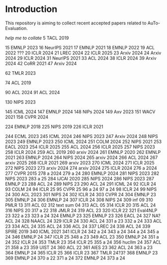 # Introduction

This repository is aiming to collect recent accepted papers related to AuTo-Evaluation.

_help me to collate_
5 TACL 2019

15 EMNLP 2023
16 NeurIPS 2021
17 EMNLP 2021
18 EMNLP 2022
19 ACL 2022 ???
20 ICLR 2024
21 LREC 2024
22 ICLR 2025
23 Arxiv 2024
24 Arxiv 2024
29 ICLR 2024
31 NeurIPS 2021
33 ACL 2024
38 ICLR 2024
39 Arxiv 2024
42 CoRR 2021
47 Arxiv 2024

62 TMLR 2023

74 ACL 2019

90 ACL 2024
91 ACL 2024

130 NIPS 2023

145 ICML 2024
147 EMNLP 2024
148 NIPs 2024
149 Axv 2023
151 WACV 2021
158 CVPR 2024

224 EMNLP 2018
225 NIPS 2019
226 ICLR 2021

244 ECML 2023
245 ICML 2024
246 NIPS 2023
247 Arxiv 2024
248 NIPS 2023
249 EMNLP 2023
250 ICML 2024
251 COLM 2024
252 NIPS 2021
253 EACL 2023
254 ICLR 2025
255 ACL 2024
256 ICLR 2025
257 NIPS 2023
258 ICLR 2024
259 ACL 2019
260 arxiv 2024
261 EMNLP 2020
262 EMNLP 2021
263 EMNLP 2024
264 NIPS 2024
265 arxiv 2024
266 ACL 2024
267 arxiv 2025
268 ICLR 2021
269 arxiv 2023
270 ICML 2024
271 ICLR 2025
272 NIPS 2023
273 arxiv 2024
274 arxiv 2024
275 ICLR 2024
276 a 2024
277 CVPR 2015
278 a 2024
279 a 24
280 EMNLP 2024
281 NIPS 2023
282 NIPS 2023
283 a 25
284 IJCAI 2020
285 NIPS 2024
286 NIPS 2023
287 EMNLP 23
288 ACL 24
289 NIPS 23
290 ACL 24
291 ICML 24
92 ICLR 24
93 COLM 24
94 ICLR 25
95 CVPR 25
96 a 24
97 a 24
98 ICLR 24
99 NIPS 24
300 ACL 2023
301 NIPS 24
302 ICLR 24
303 CVPR 24
304 EMNLP 23
305 EMNLP 24
306 EMNLP 24
307 ICLR 24
308 NIPS 24
309 inf 09
310 PMLR 13
311 ACL 02
312 text sum 04
313 ACL 05
314 ICLR 20
315 ACL 24
316 NIPS 20
317 a 22
318 JMLR 24
319 ACL 23
320 ICLR 22
321 Eval4NLP 23
322 a 23
323 a 24
324 EMNLP 23
325 EMNLP 23
326 EACL 24
327 NA?ACL 24
328 NAACL 24
329 ICLR 24
330 ACL 24
331 a 23
332 a 24
333 ACL 23
334 ACL 24
335 ACL 24
336 ACL 24
337 LREC 24
338 ACL 24
339 SPIRE 2019
340 ICML 2021
341 ICLR 24
342 a 24
343 a 24
344 a 24
345 a 24
346 EMNLP 24
347 ICLR 25
348 a 23
349 ACL 23
350 EMNLP 24
351 a 24
352 ICLR 24
353 TMLR 23
354 ICLR 25
355 a 24
356 hucllm 24
357 ACL 21
358 a 23
359 UIST 24
360 ACL 22
361 AIES 23
362 ACL 24
363 a 23
364 EMNLP 24
365 ICLR 25
366 ICLR 23
367 TMLR 24?3?
368 EMNLP 23
369 EMNLP 24
370 a 22
371 a 24
372 EMNLP 24
373 a 24
